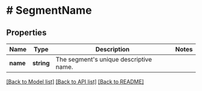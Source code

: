 # # SegmentName

## Properties

Name | Type | Description | Notes
------------ | ------------- | ------------- | -------------
**name** | **string** | The segment&#39;s unique descriptive name. |

[[Back to Model list]](../../README.md#models) [[Back to API list]](../../README.md#endpoints) [[Back to README]](../../README.md)
